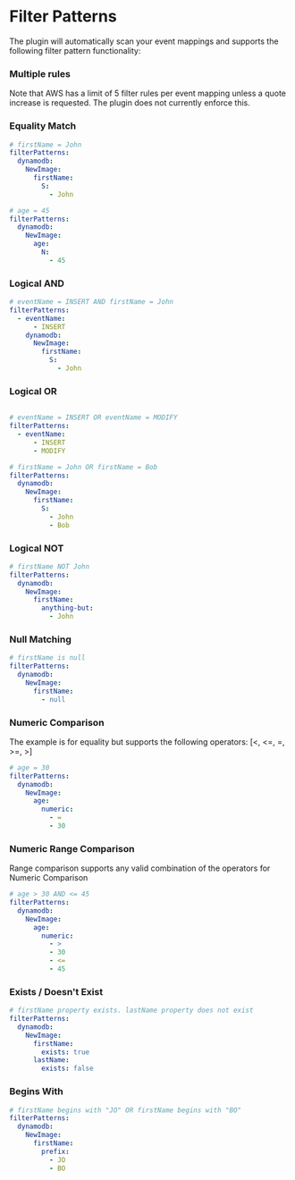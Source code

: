# Filter Patterns

The plugin will automatically scan your event mappings and supports the following filter pattern functionality:

### Multiple rules

Note that AWS has a limit of 5 filter rules per event mapping unless a quote increase is requested. The plugin does not
currently enforce this.

### Equality Match

```yaml
# firstName = John
filterPatterns:
  dynamodb:
    NewImage:
      firstName:
        S:
          - John
```

```yaml
# age = 45
filterPatterns:
  dynamodb:
    NewImage:
      age:
        N:
          - 45
```

### Logical AND

```yaml
# eventName = INSERT AND firstName = John
filterPatterns:
  - eventName:
      - INSERT
    dynamodb:
      NewImage:
        firstName:
          S:
            - John
```

### Logical OR

```yaml

# eventName = INSERT OR eventName = MODIFY
filterPatterns:
  - eventName:
      - INSERT
      - MODIFY
```

```yaml
# firstName = John OR firstName = Bob
filterPatterns:
  dynamodb:
    NewImage:
      firstName:
        S:
          - John
          - Bob   
```

### Logical NOT

```yaml
# firstName NOT John
filterPatterns:
  dynamodb:
    NewImage:
      firstName:
        anything-but:
          - John
```

### Null Matching

```yaml
# firstName is null
filterPatterns:
  dynamodb:
    NewImage:
      firstName:
        - null
```

### Numeric Comparison

The example is for equality but supports the following operators: [<, <=, =, >=, >]

```yaml
# age = 30
filterPatterns:
  dynamodb:
    NewImage:
      age:
        numeric:
          - =
          - 30
```

### Numeric Range Comparison

Range comparison supports any valid combination of the operators for Numeric Comparison

```yaml
# age > 30 AND <= 45
filterPatterns:
  dynamodb:
    NewImage:
      age:
        numeric:
          - >
          - 30
          - <=
          - 45
```

### Exists / Doesn't Exist

```yaml
# firstName property exists. lastName property does not exist
filterPatterns:
  dynamodb:
    NewImage:
      firstName:
        exists: true
      lastName:
        exists: false
```

### Begins With

```yaml
# firstName begins with "JO" OR firstName begins with "BO" 
filterPatterns:
  dynamodb:
    NewImage:
      firstName:
        prefix:
          - JO
          - BO
```
